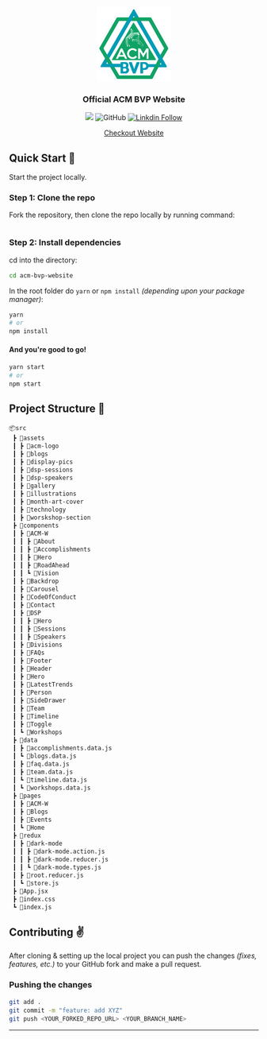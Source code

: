 <br />
<p align="center">
  <a href="https://bvcoe.acm.org">
    <img src="./src/assets/acm-logo/ACM-BVP-logo.png" alt="ACM BVP Logo" width="150">
  </a>

  <h3 align="center">Official ACM BVP Website</h3> 

  <p align="center">
    <a href="https://www.codacy.com/manual/dakshkhetan/acm-bvp-website/dashboard?utm_source=github.com&amp;utm_medium=referral&amp;utm_content=dakshkhetan/acm-bvp-website&amp;utm_campaign=Badge_Grade"><img src="https://app.codacy.com/project/badge/Grade/0eb2af24b1fb4d579d39acd20b6416f3"/></a>
    <img alt="GitHub" src="https://img.shields.io/github/license/dakshkhetan/acm-bvp-website" />
    <a href="https://www.linkedin.com/in/sehajdeep-singh-/"><img alt="Linkdin Follow" src="https://img.shields.io/badge/linkedin.com%2Fin%2Fsehajdeep-singh-%2F?style=social&logo=linkdin&label=Follow-%40Sehajdeep&link=https%3A%2F%2Fwww.linkedin.com%2Fin%2Fsehajdeep-singh-%2F"/></a>
    
  </p>

  <p align="center">
    <a href="https://bvcoe.acm.org">Checkout Website</a>
  </p>
</p>

## Quick Start :rocket:

Start the project locally.

### Step 1: Clone the repo

Fork the repository, then clone the repo locally by running command:

```sh

```

### Step 2: Install dependencies

cd into the directory:

```sh
cd acm-bvp-website
```

In the root folder do `yarn` or `npm install` _(depending upon your package manager)_:

```sh
yarn
# or
npm install
```

#### And you're good to go!

```sh
yarn start
# or
npm start
```

## Project Structure :open_file_folder:

```
📦src
 ┣ 📂assets
 ┃ ┣ 📂acm-logo
 ┃ ┣ 📂blogs
 ┃ ┣ 📂display-pics
 ┃ ┣ 📂dsp-sessions
 ┃ ┣ 📂dsp-speakers
 ┃ ┣ 📂gallery
 ┃ ┣ 📂illustrations
 ┃ ┣ 📂month-art-cover
 ┃ ┣ 📂technology
 ┃ ┣ 📂worskshop-section
 ┣ 📂components
 ┃ ┣ 📂ACM-W
 ┃ ┃ ┣ 📂About
 ┃ ┃ ┣ 📂Accomplishments
 ┃ ┃ ┣ 📂Hero
 ┃ ┃ ┣ 📂RoadAhead
 ┃ ┃ ┗ 📂Vision
 ┃ ┣ 📂Backdrop
 ┃ ┣ 📂Carousel
 ┃ ┣ 📂CodeOfConduct
 ┃ ┣ 📂Contact
 ┃ ┣ 📂DSP
 ┃ ┃ ┣ 📂Hero
 ┃ ┃ ┣ 📂Sessions
 ┃ ┃ ┣ 📂Speakers
 ┃ ┣ 📂Divisions
 ┃ ┣ 📂FAQs
 ┃ ┣ 📂Footer
 ┃ ┣ 📂Header
 ┃ ┣ 📂Hero
 ┃ ┣ 📂LatestTrends
 ┃ ┣ 📂Person
 ┃ ┣ 📂SideDrawer
 ┃ ┣ 📂Team
 ┃ ┣ 📂Timeline
 ┃ ┣ 📂Toggle
 ┃ ┗ 📂Workshops
 ┣ 📂data
 ┃ ┣ 📜accomplishments.data.js
 ┃ ┗ 📜blogs.data.js
 ┃ ┣ 📜faq.data.js
 ┃ ┣ 📜team.data.js
 ┃ ┗ 📜timeline.data.js
 ┃ ┗ 📜workshops.data.js
 ┣ 📂pages
 ┃ ┣ 📂ACM-W
 ┃ ┣ 📂Blogs
 ┃ ┣ 📂Events
 ┃ ┗ 📂Home
 ┣ 📂redux
 ┃ ┣ 📂dark-mode
 ┃ ┃ ┣ 📜dark-mode.action.js
 ┃ ┃ ┣ 📜dark-mode.reducer.js
 ┃ ┃ ┗ 📜dark-mode.types.js
 ┃ ┣ 📜root.reducer.js
 ┃ ┗ 📜store.js
 ┣ 📜App.jsx
 ┣ 📜index.css
 ┗ 📜index.js
```

## Contributing :v:

After cloning & setting up the local project you can push the changes _(fixes, features, etc.)_ to your GitHub fork and make a pull request.

### Pushing the changes

```bash
git add .
git commit -m "feature: add XYZ"
git push <YOUR_FORKED_REPO_URL> <YOUR_BRANCH_NAME>
```

---


